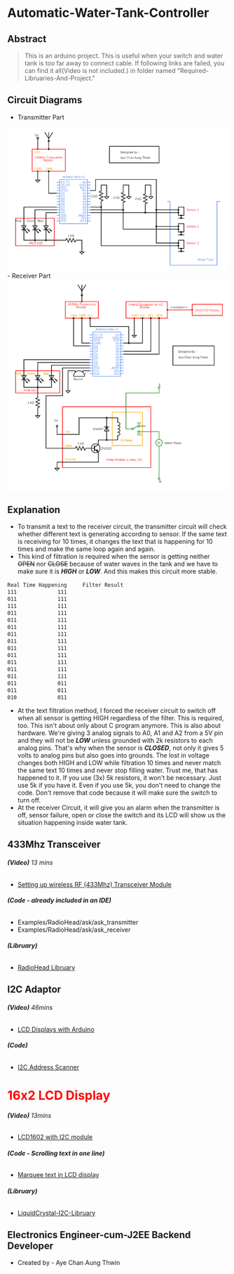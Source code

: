 # Automatic-Water-Tank-Controller
## Abstract
> This is an arduino project.
> This is useful when your switch and water tank is too far away to connect cable.
> If following links are failed, you can find it all(Video is not included.) in folder named "Required-Libruaries-And-Project."

## Circuit Diagrams
- Transmitter Part
<img src="main-project/circuit-diagram/transmitter.png" alt="Circuit diagram showing transmission part!"> 
- Receiver Part
<img src="main-project/circuit-diagram/receiver.png" alt="Circuit diagram showing receiving part!">

## Explanation
- To transmit a text to the receiver circuit, the transmitter circuit will check whether different text is generating according to sensor. If the same text is receiving for 10 times, it changes the text that is happening for 10 times and make the same loop again and again. 
- This kind of filtration is required when the sensor is getting neither ~~OPEN~~ nor ~~CLOSE~~ because of water waves in the tank and we have to make sure it is ***HIGH*** or ***LOW***. And this makes this circuit more stable.
```
Real Time Happening		Filter Result
111				111
011				111
111				111
011				111
011				111
011				111
011				111
011				111
011				111
011				111
011				111
011				111
011				111
011				011
011				011
010				011
```
- At the text filtration method, I forced the receiver circuit to switch off when all sensor is getting HIGH regardless of the filter. This is required, too. This isn't about only about C program anymore. This is also about hardware. We're giving 3 analog signals to A0, A1 and A2 from a 5V pin and they will not be ***LOW*** unless grounded with 2k resistors to each analog pins. That's why when the sensor is ***CLOSED***, not only it gives 5 volts to analog pins but also goes into grounds. The lost in voltage changes both HIGH and LOW while filtration 10 times and never match the same text 10 times and never stop filling water. Trust me, that has happened to it. If you use (3x) 5k resistors, it won't be necessary. Just use 5k if you have it. Even if you use 5k, you don't need to change the code. Don't remove that code because it will make sure the switch to turn off.
- At the receiver Circuit, it will give you an alarm when the transmitter is off, sensor failure, open or close the switch and its LCD will show us the situation happening inside water tank.

## 433Mhz Transceiver
###### **(Video)** *13 mins* ######
- [Setting up wireless RF (433Mhz) Transceiver Module](https://www.youtube.com/watch?v=txSrx5druXg)
###### **(Code - already included in an IDE)**  ######
- Examples/RadioHead/ask/ask_transmitter
- Examples/RadioHead/ask/ask_receiver
###### **(Libruary)** ######
- [RadioHead Libruary](http://www.airspayce.com/mikem/arduino/RadioHead/index.html)

## I2C Adaptor
###### **(Video)** *46mins* ######
- [LCD Displays with Arduino](https://www.youtube.com/watch?v=wEbGhYjn4QI&t=1746s)
###### **(Code)** ######
- [I2C Address Scanner](https://playground.arduino.cc/Main/I2cScanner/)

## <h1 style="color:red">16x2 LCD Display</h1>
###### **(Video)** *13mins* ######
- [LCD1602 with I2C module](https://www.youtube.com/watch?v=q9YC_GVHy5A)
###### **(Code - Scrolling text in one line)** ######
- [Marquee text in LCD display](https://forum.arduino.cc/index.php?topic=422542.0)
###### **(Libruary)** ######
- [LiquidCrystal-I2C-Libruary](https://github.com/fdebrabander/Arduino-LiquidCrystal-I2C-library)

## Electronics Engineer-cum-J2EE Backend Developer ##
-  Created by - Aye Chan Aung Thwin
